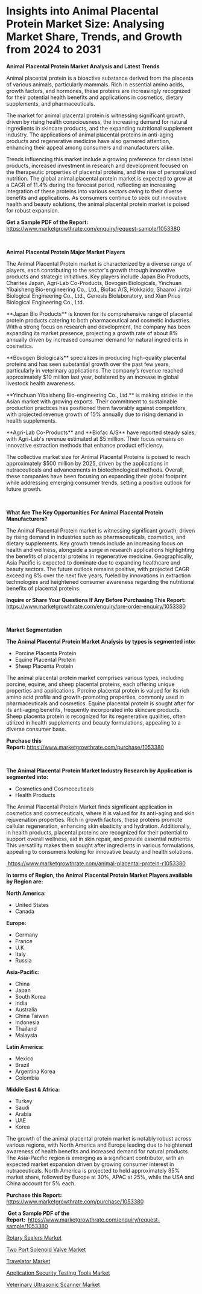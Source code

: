 <p><h1>Insights into Animal Placental Protein Market Size: Analysing Market Share, Trends, and Growth from 2024 to 2031</h1></p><p><strong>Animal Placental Protein Market Analysis and Latest Trends</strong></p>
<p><p>Animal placental protein is a bioactive substance derived from the placenta of various animals, particularly mammals. Rich in essential amino acids, growth factors, and hormones, these proteins are increasingly recognized for their potential health benefits and applications in cosmetics, dietary supplements, and pharmaceuticals. </p><p>The market for animal placental protein is witnessing significant growth, driven by rising health consciousness, the increasing demand for natural ingredients in skincare products, and the expanding nutritional supplement industry. The applications of animal placental proteins in anti-aging products and regenerative medicine have also garnered attention, enhancing their appeal among consumers and manufacturers alike.</p><p>Trends influencing this market include a growing preference for clean label products, increased investment in research and development focused on the therapeutic properties of placental proteins, and the rise of personalized nutrition. The global animal placental protein market is expected to grow at a CAGR of 11.4% during the forecast period, reflecting an increasing integration of these proteins into various sectors owing to their diverse benefits and applications. As consumers continue to seek out innovative health and beauty solutions, the animal placental protein market is poised for robust expansion.</p></p>
<p><strong>Get a Sample PDF of the Report:&nbsp;</strong> <a href="https://www.marketgrowthrate.com/enquiry/request-sample/1053380">https://www.marketgrowthrate.com/enquiry/request-sample/1053380</a></p>
<p>&nbsp;</p>
<p><strong>Animal Placental Protein Major Market Players</strong></p>
<p><p>The Animal Placental Protein market is characterized by a diverse range of players, each contributing to the sector's growth through innovative products and strategic initiatives. Key players include Japan Bio Products, Charites Japan, Agri-Lab Co-Products, Bovogen Biologicals, Yinchuan Yibaisheng Bio-engineering Co., Ltd., Biofac A/S, Hokkaido, Shaanxi Jintai Biological Engineering Co., Ltd., Genesis Biolaboratory, and Xian Prius Biological Engineering Co., Ltd.</p><p>**Japan Bio Products** is known for its comprehensive range of placental protein products catering to both pharmaceutical and cosmetic industries. With a strong focus on research and development, the company has been expanding its market presence, projecting a growth rate of about 8% annually driven by increased consumer demand for natural ingredients in cosmetics.</p><p>**Bovogen Biologicals** specializes in producing high-quality placental proteins and has seen substantial growth over the past few years, particularly in veterinary applications. The company’s revenue reached approximately $10 million last year, bolstered by an increase in global livestock health awareness.</p><p>**Yinchuan Yibaisheng Bio-engineering Co., Ltd.** is making strides in the Asian market with growing exports. Their commitment to sustainable production practices has positioned them favorably against competitors, with projected revenue growth of 15% annually due to rising demand in health supplements.</p><p>**Agri-Lab Co-Products** and **Biofac A/S** have reported steady sales, with Agri-Lab's revenue estimated at $5 million. Their focus remains on innovative extraction methods that enhance product efficiency.</p><p>The collective market size for Animal Placental Proteins is poised to reach approximately $500 million by 2025, driven by the applications in nutraceuticals and advancements in biotechnological methods. Overall, these companies have been focusing on expanding their global footprint while addressing emerging consumer trends, setting a positive outlook for future growth.</p></p>
<p>&nbsp;</p>
<p><strong>What Are The Key Opportunities For Animal Placental Protein Manufacturers?</strong></p>
<p><p>The Animal Placental Protein market is witnessing significant growth, driven by rising demand in industries such as pharmaceuticals, cosmetics, and dietary supplements. Key growth trends include an increasing focus on health and wellness, alongside a surge in research applications highlighting the benefits of placental proteins in regenerative medicine. Geographically, Asia Pacific is expected to dominate due to expanding healthcare and beauty sectors. The future outlook remains positive, with projected CAGR exceeding 8% over the next five years, fueled by innovations in extraction technologies and heightened consumer awareness regarding the nutritional benefits of placental proteins.</p></p>
<p><strong>Inquire or Share Your Questions If Any Before Purchasing This Report:</strong> <a href="https://www.marketgrowthrate.com/enquiry/pre-order-enquiry/1053380">https://www.marketgrowthrate.com/enquiry/pre-order-enquiry/1053380</a></p>
<p>&nbsp;</p>
<p><strong>Market Segmentation</strong></p>
<p><strong>The Animal Placental Protein Market Analysis by types is segmented into:</strong></p>
<p><ul><li>Porcine Placenta Protein</li><li>Equine Placental Protein</li><li>Sheep Placenta Protein</li></ul></p>
<p><p>The animal placental protein market comprises various types, including porcine, equine, and sheep placental proteins, each offering unique properties and applications. Porcine placental protein is valued for its rich amino acid profile and growth-promoting properties, commonly used in pharmaceuticals and cosmetics. Equine placental protein is sought after for its anti-aging benefits, frequently incorporated into skincare products. Sheep placenta protein is recognized for its regenerative qualities, often utilized in health supplements and beauty formulations, appealing to a diverse consumer base.</p></p>
<p><strong>Purchase this Report:&nbsp;</strong><a href="https://www.marketgrowthrate.com/purchase/1053380">https://www.marketgrowthrate.com/purchase/1053380</a></p>
<p>&nbsp;</p>
<p><strong>The Animal Placental Protein Market Industry Research by Application is segmented into:</strong></p>
<p><ul><li>Cosmetics and Cosmeceuticals</li><li>Health Products</li></ul></p>
<p><p>The Animal Placental Protein Market finds significant application in cosmetics and cosmeceuticals, where it is valued for its anti-aging and skin rejuvenation properties. Rich in growth factors, these proteins promote cellular regeneration, enhancing skin elasticity and hydration. Additionally, in health products, placental proteins are recognized for their potential to support overall wellness, aid in skin repair, and provide essential nutrients. This versatility makes them sought after ingredients in various formulations, appealing to consumers looking for innovative beauty and health solutions.</p></p>
<p><a href="https://www.marketgrowthrate.com/animal-placental-protein-r1053380">&nbsp;https://www.marketgrowthrate.com/animal-placental-protein-r1053380</a></p>
<p><strong>In terms of Region, the Animal Placental Protein Market Players available by Region are:</strong></p>
<p>
    <p> <strong> North America: </strong>
        <ul>
            <li>United States</li>
            <li>Canada</li>
        </ul>
        </p> 
    <p> <strong> Europe: </strong>
        <ul>
            <li>Germany</li>
            <li>France</li>
            <li>U.K.</li>
            <li>Italy</li>
            <li>Russia</li>
        </ul>
        </p> 
    <p> <strong> Asia-Pacific: </strong>
        <ul>
            <li>China</li>
            <li>Japan</li>
            <li>South Korea</li>
            <li>India</li>
            <li>Australia</li>
            <li>China Taiwan</li>
            <li>Indonesia</li>
            <li>Thailand</li>
            <li>Malaysia</li>
        </ul>
        </p> 
    <p> <strong> Latin America: </strong>
        <ul>
            <li>Mexico</li>
            <li>Brazil</li>
            <li>Argentina Korea</li>
            <li>Colombia</li>
        </ul>
        </p> 
    <p> <strong> Middle East & Africa: </strong>
        <ul>
            <li>Turkey</li>
            <li>Saudi</li>
            <li>Arabia</li>
            <li>UAE</li>
            <li>Korea</li>
        </ul>
    </p>
    </p>
<p><p>The growth of the animal placental protein market is notably robust across various regions, with North America and Europe leading due to heightened awareness of health benefits and increased demand for natural products. The Asia-Pacific region is emerging as a significant contributor, with an expected market expansion driven by growing consumer interest in nutraceuticals. North America is projected to hold approximately 35% market share, followed by Europe at 30%, APAC at 25%, while the USA and China account for 5% each.</p></p>
<p><strong>Purchase this Report: </strong><a href="https://www.marketgrowthrate.com/purchase/1053380">https://www.marketgrowthrate.com/purchase/1053380</a></p>
<p>&nbsp;<strong>Get a Sample PDF of the Report:&nbsp;&nbsp;</strong><a href="https://www.marketgrowthrate.com/enquiry/request-sample/1053380">https://www.marketgrowthrate.com/enquiry/request-sample/1053380</a></p>
<p><strong></strong></p>
<p><p><a href="https://www.linkedin.com/pulse/rotary-sealers-market-evolution-global-trends-regional-dynamics-cxy2c?trackingId=vaNol3nXRdOFPUPDuiDr1A%3D%3D">Rotary Sealers Market</a></p><p><a href="https://issuu.com/reportprime-2/docs/two-port-solenoid-valve-market-size_c8420de02afaa2">Two Port Solenoid Valve Market</a></p><p><a href="https://issuu.com/reportprime-2/docs/travelator-market-size-2030.pptx_165a2d4ceffe69">Travelator Market</a></p><p><a href="https://www.linkedin.com/pulse/application-security-testing-tools-market-size-share-trends-analysis-l8mpf">Application Security Testing Tools Market</a></p><p><a href="https://medium.com/@rionkhanvai01_78551/future-trends-in-global-veterinary-ultrasonic-scanner-market-market-insights-and-analysis-from-06f83e19b289">Veterinary Ultrasonic Scanner Market</a></p></p>